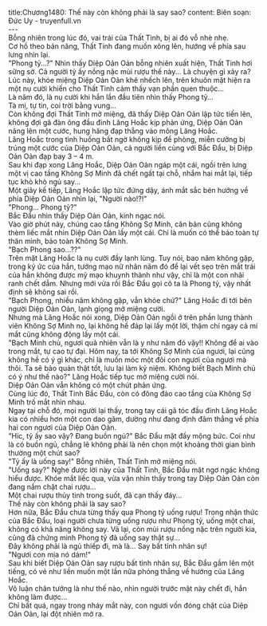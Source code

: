 title:Chương1480: Thế này còn không phải là say sao?
content:
Biên soạn: Đức Uy - truyenfull.vn<br>---<br>Bỗng nhiên trong lúc đó, vai trái của Thất Tinh, bị ai đó vỗ nhè nhẹ.<br>Cơ hồ theo bản năng, Thất Tinh đang muốn xông lên, hướng về phía sau lưng nhìn lại.<br>"Phong tỷ...?" Nhìn thấy Diệp Oản Oản bỗng nhiên xuất hiện, Thất Tinh hơi sững sờ. Cả người tỷ ấy nồng nặc mùi rượu thế này... Là chuyện gì xảy ra?<br>Lúc này, khóe miệng Diệp Oản Oản khẽ nhếch lên, trên khuôn mặt hiện ra một nụ cười khiến cho Thất Tinh cảm thấy vạn phần quen thuộc…<br>Là năm đó, là nụ cười khi hắn lần đầu tiên nhìn thấy Phong tỷ…<br>Tà mị, tự tin, coi trời bằng vung...<br>Còn không đợi Thất Tinh mở miệng, đã thấy Diệp Oản Oản lập tức tiến lên, không đợi gã đàn ông đầu đinh Lăng Hoắc kịp phản ứng, Diệp Oản Oản nâng lên một cước, hung hăng đạp thẳng vào mông Lăng Hoắc.<br>Lăng Hoắc trong tình huống bất ngờ không kịp đề phòng, miễn cưỡng bị trúng một cước của Diệp Oản Oản, cả người liền cùng với Bắc Đẩu, bị Diệp Oản Oản đạp bay 3 – 4 m.<br>Sau khi đạp xong Lăng Hoắc, Diệp Oản Oản ngáp một cái, ngồi trên lưng một vị cao tầng Không Sợ Minh đã chết ngất tại chỗ, nhắm hai mắt lại, tiếp tục khò khò ngủ say...<br>Một giây kế tiếp, Lăng Hoắc lập tức đứng dậy, ánh mắt sắc bén hướng về phía Diệp Oản Oản nhìn lại, "Người nào!?!"<br>"Phong... Phong tỷ?"<br>Bắc Đẩu nhìn thấy Diệp Oản Oản, kinh ngạc nói.<br>Vào giờ phút này, chúng cao tầng Không Sợ Minh, căn bản cũng không thèm liếc mắt nhìn Diệp Oản Oản lấy một cái. Chỉ là muốn có thể bảo toàn tự thân mình, bảo toàn Không Sợ Minh.<br>"Bạch Phong sao...??"<br>Trên mặt Lăng Hoắc là nụ cười đầy lạnh lùng. Tuy nói, bao năm không gặp, trong ký ức của hắn, tướng mạo nữ nhân năm đó để lại vết sẹo trên mắt trái của hắn không được mỹ mạo khuynh thành như vậy, chỉ là một con nhãi ranh chết dẫm. Nhưng mới vừa rồi Bắc Đẩu gọi cô ta là Phong tỷ, vậy nhất định sẽ không sai rồi.<br>"Bạch Phong, nhiều năm không gặp, vẫn khỏe chứ?" Lăng Hoắc đi tới bên người Diệp Oản Oản, lạnh giọng mở miệng cười.<br>Nhưng mà Lăng Hoắc nói xong, Diệp Oản Oản ngồi ở trên phần lưng thành viên Không Sợ Minh nọ, lại không hề đáp lại lấy một lời, thậm chí ngay cả mí mắt cũng không động lấy một cái.<br>"Bạch Minh chủ, ngươi quả nhiên vẫn là y như năm đó vậy!! Không để ai vào trong mắt, tự cao tự đại. Hôm nay, ta tới Không Sợ Minh của ngươi, lại cũng không hề có ý gì khác, chỉ là muốn móc một đôi con ngươi của ngươi mà thôi. Ta sẽ bảo quản thật tốt, lưu lại làm kỷ niệm. Không biết Bạch Minh chủ có ý như thế nào?" Lăng Hoắc tiếp tục mở miệng cười nói.<br>Diệp Oản Oản vẫn không có một chút phản ứng.<br>Cùng lúc đó, Thất Tinh Bắc Đẩu, còn có đông đảo cao tầng của Không Sợ Minh trố mắt nhìn nhau.<br>Ngay tại chỗ đó, mọi người lại thấy, trong tay cái gã tóc đầu đinh Lăng Hoắc kia có nhiều hơn một con dao găm, dường như đang định đâm thẳng về phía hai con ngươi của Diệp Oản Oản.<br>"Híc, tỷ ấy sao vậy? Đang buồn ngủ?" Bắc Đẩu mặt đầy mộng bức. Coi như là có buồn ngủ, chẳng lẽ không phải là nên chọn một khoảng thời gian bình thường một chút sao?<br>"Tỷ ấy là uống say!" Bỗng nhiên, Thất Tinh mở miệng nói.<br>"Uống say?" Nghe được lời này của Thất Tinh, Bắc Đẩu mặt ngơ ngác không hiểu được. Khóe mắt liếc qua, vừa vặn nhìn thấy trong tay Diệp Oản Oản còn đang nắm chặt chai rượu…<br>Một chai rượu thủy tinh trong suốt, đã cạn thấy đáy...<br>Thế này còn không phải là say sao?<br>Hơn nữa, Bắc Đẩu chưa từng thấy qua Phong tỷ uống rượu! Trong nhận thức của Bắc Đẩu, loại người chưa từng uống rượu như Phong tỷ, uống một chai, không có khả năng không say. Vả lại, còn mùi rượu nồng nặc trên người kia, cũng đã chứng minh Phong tỷ đã uống say thật sự...<br>Đây không phải là ngủ thiếp đi, mà là... Say bất tỉnh nhân sự!<br>"Ngươi con mịa nó dám!"<br>Sau khi biết Diệp Oản Oản say rượu bất tỉnh nhân sự, Bắc Đẩu gầm lên một tiếng, có vẻ như liền muốn một lần nữa phóng thẳng về hướng của Lăng Hoắc.<br>Vô luận chân tướng là như thế nào, nhìn người trước mặt này chết đi, hắn không làm được…<br>Chỉ bất quá, ngay trong nháy mắt này, con ngươi vốn đóng chặt của Diệp Oản Oản, lại đột nhiên mở ra.
